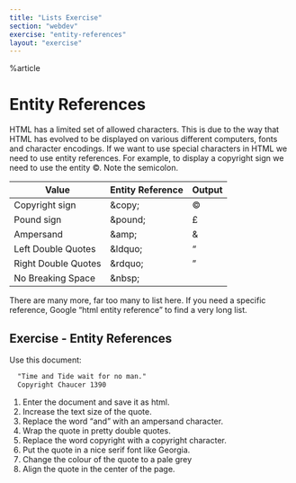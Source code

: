 ```yaml
---
title: "Lists Exercise"
section: "webdev"
exercise: "entity-references"
layout: "exercise"
---
```


%article



# Entity References

HTML has a limited set of allowed characters. This is due to the way that HTML has evolved to be displayed on various different computers, fonts and character encodings. If we want to use special characters in HTML we need to use entity references. For example, to display a copyright sign we need to use the entity &copy;. Note the semicolon.

Value               |  Entity Reference | Output
------------------- | ----------------- | -------
Copyright sign      |  &amp;copy;       |  &copy;
Pound sign          |  &amp;pound;      |  &pound;
Ampersand           |  &amp;amp;        |  &amp;
Left Double Quotes  |  &amp;ldquo;      |  &ldquo;
Right Double Quotes |  &amp;rdquo;      |  &rdquo;
No Breaking Space   |  &amp;nbsp;       |  &nbsp;

There are many more, far too many to list here. If you need a specific reference, Google “html entity reference” to find a very long list.



## Exercise - Entity References

Use this document:

```html
  "Time and Tide wait for no man."
  Copyright Chaucer 1390
```





1. Enter the document and save it as html.
2. Increase the text size of the quote.
3. Replace the word “and” with an ampersand character.
4. Wrap the quote in pretty double quotes.
5. Replace the word copyright with a copyright character.
6. Put the quote in a nice serif font like Georgia.
7. Change the colour of the quote to a pale grey
8. Align the quote in the center of the page.


